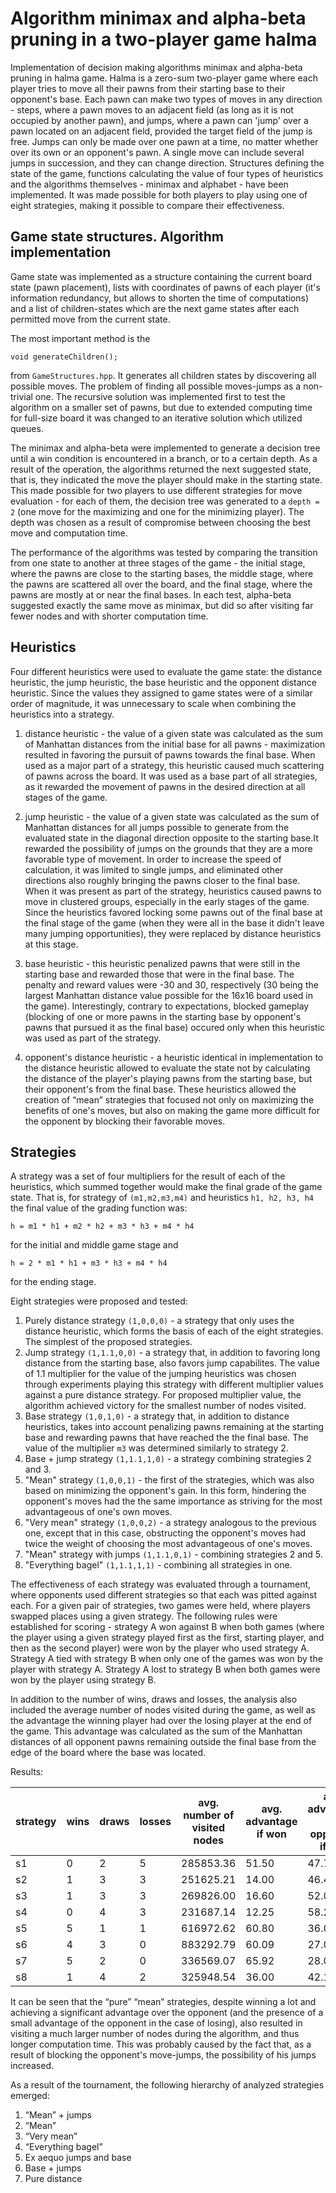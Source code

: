 # Algorithm minimax and alpha-beta pruning in a two-player game halma

Implementation of decision making algorithms minimax and alpha-beta pruning in halma game. Halma is a zero-sum two-player game where each player tries to move all their pawns from their starting base to their opponent's base. Each pawn can make two types of moves in any direction - steps, where a pawn moves to an adjacent field (as long as it is not occupied by another pawn), and jumps, where a pawn can 'jump' over a pawn located on an adjacent field, provided the target field of the jump is free. Jumps can only be made over one pawn at a time, no matter whether over its own or an opponent's pawn. A single move can include several jumps in succession, and they can change direction. Structures defining the state of the game, functions calculating the value of four types of heuristics and the algorithms themselves - minimax and alphabet - have been implemented. It was made possible for both players to play using one of eight strategies, making it possible to compare their effectiveness. 

## Game state structures. Algorithm implementation

Game state was implemented as a structure containing the current board state (pawn placement), lists with coordinates of pawns of each player (it's information redundancy, but allows to shorten the time of computations) and a list of children-states which are the next game states after each permitted move from the current state.

The most important method is the 

```
void generateChildren();
```

from `GameStructures.hpp`. It generates all children states by discovering all possible moves. The problem of finding all possible moves-jumps as a non-trivial one. The recursive solution was implemented first to test the algorithm on a smaller set of pawns, but due to extended computing time for full-size board it was changed to an iterative solution which utilized queues.

The minimax and alpha-beta were implemented to generate a decision tree until a win condition is encountered in a branch, or to a certain depth. As a result of the operation, the algorithms returned the next suggested state, that is, they indicated the move the player should make in the starting state. This made possible for two players to use different strategies for move evaluation - for each of them, the decision tree was generated to a `depth = 2` (one move for the maximizing and one for the minimizing player). The depth was chosen as a result of compromise between choosing the best move and computation time.

The performance of the algorithms was tested by comparing the transition from one state to another at three stages of the game - the initial stage, where the pawns are close to the starting bases, the middle stage, where the pawns are scattered all over the board, and the final stage, where the pawns are mostly at or near the final bases. In each test, alpha-beta suggested exactly the same move as minimax, but did so after visiting far fewer nodes and with shorter computation time. 

## Heuristics

Four different heuristics were used to evaluate the game state: the distance heuristic, the jump heuristic, the base heuristic and the opponent distance heuristic. Since the values they assigned to game states were of a similar order of magnitude, it was unnecessary to scale when combining the heuristics into a strategy. 

1. distance heuristic - the value of a given state was calculated as the sum of Manhattan distances from the initial base for all pawns - maximization resulted in favoring the pursuit of pawns towards the final base. When used as a major part of a strategy, this heuristic caused much scattering of pawns across the board. It was used as a base part of all strategies, as it rewarded the movement of pawns in the desired direction at all stages of the game.

1. jump heuristic - the value of a given state was calculated as the sum of Manhattan distances for all jumps possible to generate from the evaluated state in the diagonal direction opposite to the starting base.It rewarded the possibility of jumps on the grounds that they are a more favorable type of movement. In order to increase the speed of calculation, it was limited to single jumps, and eliminated other directions also roughly bringing the pawns closer to the final base. When it was present as part of the strategy, heuristics caused pawns to move in clustered groups, especially in the early stages of the game. Since the heuristics favored locking some pawns out of the final base at the final stage of the game (when they were all in the base it didn't leave many jumping opportunities), they were replaced by distance heuristics at this stage. 

1. base heuristic - this heuristic penalized pawns that were still in the starting base and rewarded those that were in the final base. The penalty and reward values were -30 and 30, respectively (30 being the largest Manhattan distance value possible for the 16x16 board used in the game). Interestingly, contrary to expectations, blocked gameplay (blocking of one or more pawns in the starting base by opponent's pawns that pursued it as the final base) occured only when this heuristic was used as part of the strategy.

1. opponent's distance heuristic - a heuristic identical in implementation to the distance heuristic allowed to evaluate the state not by calculating the distance of the player's playing pawns from the starting base, but their opponent's from the final base. These heuristics allowed the creation of “mean” strategies that focused not only on maximizing the benefits of one's moves, but also on making the game more difficult for the opponent by blocking their favorable moves.

## Strategies

A strategy was a set of four multipliers for the result of each of the heuristics, which summed together would make the final grade of the game state. That is, for strategy of `(m1,m2,m3,m4)` and heuristics `h1, h2, h3, h4` the final value of the grading function was:
```
h = m1 * h1 + m2 * h2 + m3 * h3 + m4 * h4
```
for the initial and middle game stage and
```
h = 2 * m1 * h1 + m3 * h3 + m4 * h4
```
for the ending stage.

Eight strategies were proposed and tested:

1. Purely distance strategy `(1,0,0,0)` - a strategy that only uses the distance heuristic, which forms the basis of each of the eight strategies. The simplest of the proposed strategies.
1. Jump strategy `(1,1.1,0,0)` - a strategy that, in addition to favoring long distance from the starting base, also favors jump capabilites. The value of 1.1 multiplier for the value of the jumping heuristics was chosen through experiments playing this strategy with different multiplier values against a pure distance strategy. For proposed multiplier value, the algorithm achieved victory for the smallest number of nodes visited. 
1. Base strategy `(1,0,1,0)` - a strategy that, in addition to distance heuristics, takes into account penalizing pawns remaining at the starting base and rewarding pawns that have reached the the final base. The value of the multiplier `m3` was determined similarly to strategy 2. 
1. Base + jump strategy `(1,1.1,1,0)` - a strategy combining strategies 2 and 3.
1. "Mean" strategy `(1,0,0,1)` - the first of the strategies, which was also based on minimizing the opponent's gain. In this form, hindering the opponent's moves had the the same importance as striving for the most advantageous of one's own moves. 
1. "Very mean" strategy `(1,0,0,2)` - a strategy analogous to the previous one, except that in this case, obstructing the opponent's moves had twice the weight of choosing the most advantageous of one's moves. 
1. "Mean" strategy with jumps `(1,1.1,0,1)` - combining strategies 2 and 5.
1. "Everything bagel" `(1,1.1,1,1)` - combining all strategies in one.

The effectiveness of each strategy was evaluated through a tournament, where opponents used different strategies so that each was pitted against each. For a given pair of strategies, two games were held, where players swapped places using a given strategy. The following rules were established for scoring - strategy A won against B when both games (where the player using a given strategy played first as the first, starting player, and then as the second player) were won by the player who used strategy A. Strategy A tied with strategy B when only one of the games was won by the player with strategy A. Strategy A lost to strategy B when both games were won by the player using strategy B.

In addition to the number of wins, draws and losses, the analysis also included the average number of nodes visited during the game, as well as the advantage the winning player had over the losing player at the end of the game. This advantage was calculated as the sum of the Manhattan distances of all opponent pawns remaining outside the final base from the edge of the board where the base was located. 

Results:

| strategy | wins | draws | losses | avg. number of visited nodes | avg. advantage if won | avg. advantage of opponent if lost |
| -------- | ---- | ----- | ------ | ---------------------------- | --------------------- | ---------------------------------- |
| s1       | 0    | 2     | 5      |    285853.36                 |     51.50             |     47.75                          |
| s2       | 1    | 3     | 3      |    251625.21                 |     14.00             |     46.44                          |
| s3       | 1    | 3     | 3      |    269826.00                 |     16.60             |     52.00                          |
| s4       | 0    | 4     | 3      |    231687.14                 |     12.25             |     58.20                          |
| s5       | 5    | 1     | 1      |    616972.62                 |     60.80             |     36.00                          |
| s6       | 4    | 3     | 0      |    883292.79                 |     60.09             |     27.00                          |
| s7       | 5    | 2     | 0      |    336569.07                 |     65.92             |     28.00                          |
| s8       | 1    | 4     | 2      |    325948.54                 |     36.00             |     42.14                          |



It can be seen that the “pure” “mean” strategies, despite winning a lot and achieving a significant advantage over the opponent (and the presence of a small advantage of the opponent in the case of losing), also resulted in visiting a much larger number of nodes during the algorithm, and thus longer computation time. This was probably caused by the fact that, as a result of blocking the opponent's move-jumps, the possibility of his jumps increased. 

As a result of the tournament, the following hierarchy of analyzed strategies emerged: 
1. “Mean” + jumps 
2. “Mean” 
3. “Very mean”
4. “Everything bagel” 
5. Ex aequo jumps and base 
6. Base + jumps 
7. Pure distance 